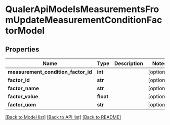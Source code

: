# QualerApiModelsMeasurementsFromUpdateMeasurementConditionFactorModel

## Properties
Name | Type | Description | Notes
------------ | ------------- | ------------- | -------------
**measurement_condition_factor_id** | **int** |  | [optional] 
**factor_id** | **str** |  | [optional] 
**factor_name** | **str** |  | [optional] 
**factor_value** | **float** |  | [optional] 
**factor_uom** | **str** |  | [optional] 

[[Back to Model list]](../README.md#documentation-for-models) [[Back to API list]](../README.md#documentation-for-api-endpoints) [[Back to README]](../README.md)


